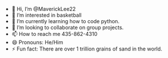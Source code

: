 - 👋 Hi, I’m @MaverickLee22
- 👀 I’m interested in basketball
- 🌱 I’m currently learning how to code python.
- 💞️ I’m looking to collaborate on group projects.
- 📫 How to reach me 435-862-4310
- 😄 Pronouns: He/Him
- ⚡ Fun fact: There are over 1 trillion grains of sand in the world.

<!---
MaverickLee22/MaverickLee22 is a ✨ special ✨ repository because its `README.md` (this file) appears on your GitHub profile.
You can click the Preview link to take a look at your changes.
--->
